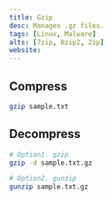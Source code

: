 ```yaml
---
title: Gzip
desc: Manages .gz files.
tags: [Linux, Malware]
alts: [7zip, Bzip2, Zip]
website:
---
```


## Compress

```sh
gzip sample.txt
```

## Decompress

```sh
# Option1. gzip
gzip -d sample.txt.gz

# Option2. gunzip
gunzip sample.txt.gz
```